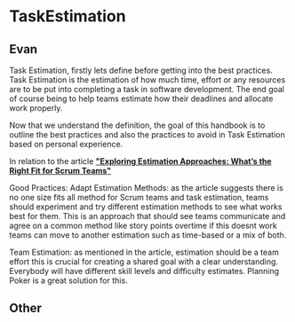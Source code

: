 # TaskEstimation

## Evan
Task Estimation, firstly lets define before getting into the best practices. Task Estimation is the estimation of how much time, effort or any resources are to be put into completing a task in software development. The end goal of course being to help teams estimate how their deadlines and allocate work properly.

Now that we understand the definition, the goal of this handbook is to outline the best practices and also the practices to avoid in Task Estimation based on personal experience.

In relation to the article [**"Exploring Estimation Approaches: What’s the Right Fit for Scrum Teams"**](https://www.scrum.org/resources/blog/exploring-estimation-approaches-what-right-fit-scrum-teams)


Good Practices:
Adapt Estimation Methods: as the article suggests there is no one size fits all method for Scrum teams and task estimation, teams should experiment and try different estimation methods to see what works best for them. This is an approach that should see teams communicate and agree on a common method like story points overtime if this doesnt work teams can move to another estimation such as time-based or  a mix of both.

Team Estimation: as mentioned in the article, estimation should be a team effort this is crucial for creating a shared goal with a clear understanding. Everybody will have different skill levels and difficulty estimates. Planning Poker is a great solution for this.



































































































## Other